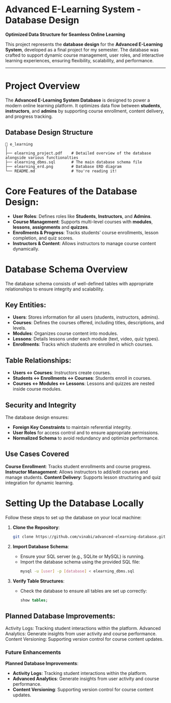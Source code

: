 # **Advanced E-Learning System - Database Design** 

**Optimized Data Structure for Seamless Online Learning** 

This project represents the **database design** for the **Advanced E-Learning System**, developed as a final project for my semester. The database was crafted to support dynamic course management, user roles, and interactive learning experiences, ensuring flexibility, scalability, and performance.

---

# **Project Overview**

The **Advanced E-Learning System Database** is designed to power a modern online learning platform. It optimizes data flow between **students**, **instructors**, and **admins** by supporting course enrollment, content delivery, and progress tracking.

## **Database Design Structure**

```plaintext
📁 e_learning
│
├── elearning_project.pdf    # Detailed overview of the database alongside various functionalties
├── elearning_dbms.sql       # The main database schema file
├── elearning_erd.png        # Database ERD diagram    
└── README.md                # You're reading it!
```

# **Core Features of the Database Design**:

- **User Roles**: Defines roles like **Students**, **Instructors**, and **Admins**.
- **Course Management**: Supports multi-level courses with **modules**, **lessons**, **assignments** and **quizzes**.
- **Enrollments & Progress**: Tracks students’ course enrollments, lesson completion, and quiz scores.
- **Instructors & Content**: Allows instructors to manage course content dynamically.

# **Database Schema Overview**

The database schema consists of well-defined tables with appropriate relationships to ensure integrity and scalability.

## **Key Entities**:
- **Users**: Stores information for all users (students, instructors, admins).
- **Courses**: Defines the courses offered, including titles, descriptions, and levels.
- **Modules**: Organizes course content into modules.
- **Lessons**: Details lessons under each module (text, video, quiz types).
- **Enrollments**: Tracks which students are enrolled in which courses.


## **Table Relationships**:
- **Users ↔ Courses**: Instructors create courses.
- **Students ↔ Enrollments ↔ Courses**: Students enroll in courses.
- **Courses ↔ Modules ↔ Lessons**: Lessons and quizzes are nested inside course modules.


## **Security and Integrity**
The database design ensures:

- **Foreign Key Constraints** to maintain referential integrity.
- **User Roles** for access control and to ensure appropriate permissions.
- **Normalized Schema** to avoid redundancy and optimize performance.


## Use Cases Covered
**Course Enrollment**: Tracks student enrollments and course progress.
**Instructor Management**: Allows instructors to add/edit courses and manage students.
**Content Delivery**: Supports lesson structuring and quiz integration for dynamic learning.


# **Setting Up the Database Locally**

Follow these steps to set up the database on your local machine:

1. **Clone the Repository**:
    ```bash
    git clone https://github.com/vinabi/advanced-elearning-database.git
    ```

2. **Import Database Schema**:
    - Ensure your SQL server (e.g., SQLite or MySQL) is running.
    - Import the database schema using the provided SQL file:
      ```bash
      mysql -u [user] -p [database] < elearning_dbms.sql
      ```

3. **Verify Table Structures**:
    - Check the database to ensure all tables are set up correctly:
      ```sql
      show tables;
      ```

## **Planned Database Improvements**:
Activity Logs: Tracking student interactions within the platform.
Advanced Analytics: Generate insights from user activity and course performance.
Content Versioning: Supporting version control for course content updates.

### **Future Enhancements**
**Planned Database Improvements**:
- __Activity Logs__: Tracking student interactions within the platform.
- __Advanced Analytics__: Generate insights from user activity and course performance.
- __Content Versioning__: Supporting version control for course content updates.

